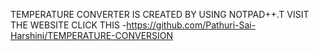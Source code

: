 
TEMPERATURE CONVERTER IS CREATED BY USING NOTPAD++.T VISIT THE WEBSITE CLICK THIS -https://github.com/Pathuri-Sai-Harshini/TEMPERATURE-CONVERSION
